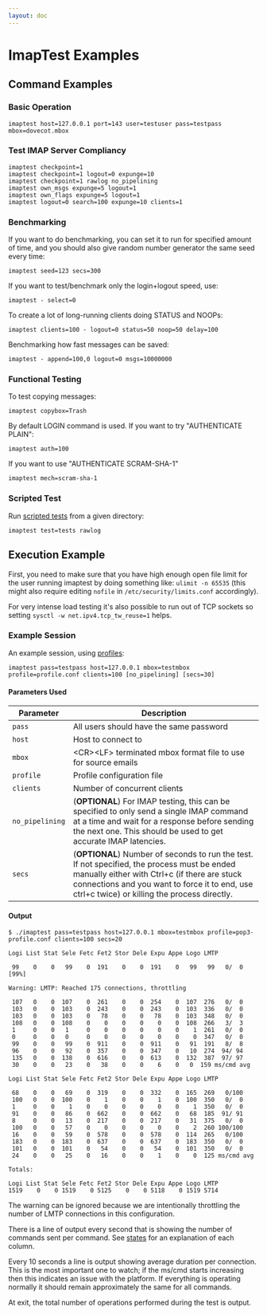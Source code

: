 ```yaml
---
layout: doc
---
```


# ImapTest Examples

## Command Examples

### Basic Operation

```
imaptest host=127.0.0.1 port=143 user=testuser pass=testpass mbox=dovecot.mbox
```

### Test IMAP Server Compliancy

```
imaptest checkpoint=1
imaptest checkpoint=1 logout=0 expunge=10
imaptest checkpoint=1 rawlog no_pipelining
imaptest own_msgs expunge=5 logout=1
imaptest own_flags expunge=5 logout=1
imaptest logout=0 search=100 expunge=10 clients=1
```

### Benchmarking

If you want to do benchmarking, you can set it to run for specified amount of time, and you should also give random number generator the same seed every time:

```
imaptest seed=123 secs=300
```

If you want to test/benchmark only the login+logout speed, use:

```
imaptest - select=0
```

To create a lot of long-running clients doing STATUS and NOOPs:

```
imaptest clients=100 - logout=0 status=50 noop=50 delay=100
```

Benchmarking how fast messages can be saved:

```
imaptest - append=100,0 logout=0 msgs=10000000
```

### Functional Testing

To test copying messages:

```
imaptest copybox=Trash
```

By default LOGIN command is used. If you want to try "AUTHENTICATE PLAIN":

```
imaptest auth=100
```

If you want to use "AUTHENTICATE SCRAM-SHA-1"

```
imaptest mech=scram-sha-1
```

### Scripted Test

Run [scripted tests](/scripted_test) from a given directory:

```
imaptest test=tests rawlog
```

## Execution Example

First, you need to make sure that you have high enough open file limit for the
user running imaptest by doing something like: `ulimit -n 65535` (this might
also require editing `nofile` in `/etc/security/limits.conf` accordingly).

For very intense load testing it's also possible to run out of TCP sockets so
setting `sysctl -w net.ipv4.tcp_tw_reuse=1` helps.

### Example Session

An example session, using [profiles](/profile):

```
imaptest pass=testpass host=127.0.0.1 mbox=testmbox profile=profile.conf clients=100 [no_pipelining] [secs=30]
```

#### Parameters Used

| Parameter      | Description                             |
| -------------- | --------------------------------------- |
| `pass`         | All users should have the same password |
| `host`         | Host to connect to                      |
| `mbox`         | \<CR\>\<LF\> terminated mbox format file to use for source emails |
| `profile`      | Profile configuration file              |
| `clients`      | Number of concurrent clients            |
| `no_pipelining`| (**OPTIONAL**) For IMAP testing, this can be specified to only send a single IMAP command at a time and wait for a response before sending the next one. This should be used to get accurate IMAP latencies. |
| `secs` | (**OPTIONAL**) Number of seconds to run the test. If not specified, the process must be ended manually either with Ctrl+c (if there are stuck connections and you want to force it to end, use ctrl+c twice) or killing the process directly. |

#### Output

```
$ ./imaptest pass=testpass host=127.0.0.1 mbox=testmbox profile=pop3-profile.conf clients=100 secs=20

Logi List Stat Sele Fetc Fet2 Stor Dele Expu Appe Logo LMTP

 99    0    0   99    0  191    0    0  191    0   99   99   0/  0 [99%]

Warning: LMTP: Reached 175 connections, throttling

 107   0    0  107    0  261    0    0  254    0  107  276   0/  0
 103   0    0  103    0  243    0    0  243    0  103  336   0/  0
 103   0    0  103    0   78    0    0   78    0  103  348   0/  0
 108   0    0  108    0    0    0    0    0    0  108  266   3/  3
 1     0    0   1     0    0    0    0    0    0    1  261   0/  0
 0     0    0   0     0    0    0    0    0    0    0  347   0/  0
 99    0    0   99    0  911    0    0  911    0   91  191   8/  8
 96    0    0   92    0  357    0    0  347    0   10  274  94/ 94
 135   0    0  138    0  616    0    0  613    0  132  387  97/ 97
 30    0    0   23    0   38    0    0    6    0   0  159 ms/cmd avg

Logi List Stat Sele Fetc Fet2 Stor Dele Expu Appe Logo LMTP

 68    0    0   69    0  319    0    0  332    0  165  269   0/100
 100   0    0  100    0    1    0    0    1    0  100  350   0/  0
 1     0    0    1    0    0    0    0    0    0    1  350   0/  0
 91    0    0   86    0  662    0    0  662    0   68  185  91/ 91
 8     0    0   13    0  217    0    0  217    0   31  375   0/  0
 100   0    0   57    0    0    0    0    0    0    2  260 100/100
 16    0    0   59    0  578    0    0  578    0  114  265   0/100
 183   0    0  183    0  637    0    0  637    0  183  350   0/  0
 101   0    0  101    0   54    0    0   54    0  101  350   0/  0
 24    0    0   25    0   16    0    0    1    0    0  125 ms/cmd avg 

Totals:

Logi List Stat Sele Fetc Fet2 Stor Dele Expu Appe Logo LMTP
1519    0    0 1519    0 5125    0    0 5118    0 1519 5714
```

The warning can be ignored because we are intentionally throttling the number
of LMTP connections in this configuration.

There is a line of output every second that is showing the number of commands
sent per command. See [states](/states) for an explanation of each column.

Every 10 seconds a line is output showing average duration per connection.
This is the most important one to watch; if the ms/cmd starts increasing then
this indicates an issue with the platform. If everything is operating normally
it should remain approximately the same for all commands.

At exit, the total number of operations performed during the test is output.
